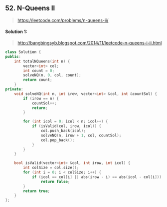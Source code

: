 ## 52. N-Queens II
> https://leetcode.com/problems/n-queens-ii/

#### Solution 1:
> http://bangbingsyb.blogspot.com/2014/11/leetcode-n-queens-i-ii.html

```cpp
class Solution {
public:
    int totalNQueens(int n) {
        vector<int> col;
        int count = 0;
        solveNQ(n, 0, col, count);
        return count;
    }
private:
    void solveNQ(int n, int irow, vector<int> &col, int &countSol) {
        if (irow == n) {
            countSol++;
            return;
        }

        for (int icol = 0; icol < n; icol++) {
            if (isValid(col, irow, icol)) {
                col.push_back(icol);
                solveNQ(n, irow + 1, col, countSol);
                col.pop_back();
            }
        }
    }

    bool isValid(vector<int> &col, int irow, int icol) {
        int colSize = col.size();
        for (int i = 0; i < colSize; i++) {
            if (icol == col[i] || abs(irow - i) == abs(icol - col[i]))
                return false;
        }
        return true;
    }
};
```
